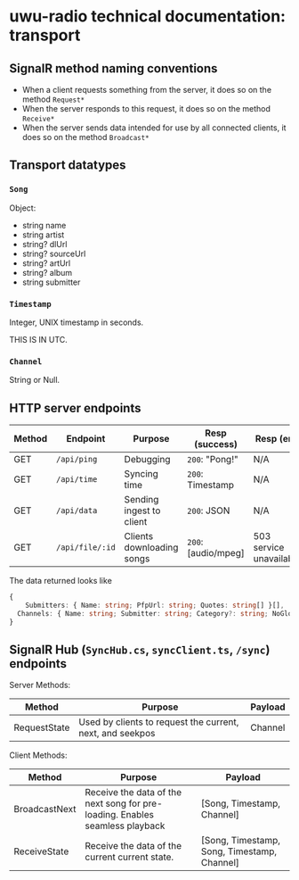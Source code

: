 # uwu-radio technical documentation: transport

## SignalR method naming conventions

- When a client requests something from the server, it does so on the method `Request*`
- When the server responds to this request, it does so on the method `Receive*`
- When the server sends data intended for use by all connected clients, it does so on the method `Broadcast*`

## Transport datatypes
### `Song`
Object:

- string name
- string artist
- string? dlUrl
- string? sourceUrl
- string? artUrl
- string? album
- string submitter

### `Timestamp`
Integer, UNIX timestamp in seconds.

THIS IS IN UTC.

### `Channel`
String or Null.

## HTTP server endpoints

| Method | Endpoint        | Purpose                   | Resp (success)      | Resp (err)              |
|--------|-----------------|---------------------------|---------------------|-------------------------|
| GET    | `/api/ping`     | Debugging                 | `200`: "Pong!"      | N/A                     |
| GET    | `/api/time`     | Syncing time              | `200`: Timestamp    | N/A                     |
| GET    | `/api/data`     | Sending ingest to client  | `200`: JSON         | N/A                     |
| GET    | `/api/file/:id` | Clients downloading songs | `200`: [audio/mpeg] | 503 service unavailable |

The data returned looks like
```ts
{
	Submitters: { Name: string; PfpUrl: string; Quotes: string[] }[],
  Channels: { Name: string; Submitter: string; Category?: string; NoGlobal?: boolean }[]
}
```

## SignalR Hub (`SyncHub.cs`, `syncClient.ts`, `/sync`) endpoints

Server Methods:

| Method       | Purpose                                                   | Payload |
|--------------|-----------------------------------------------------------|---------|
| RequestState | Used by clients to request the current, next, and seekpos | Channel |

Client Methods:

| Method        | Purpose                                                                      | Payload                                     |
|---------------|------------------------------------------------------------------------------|---------------------------------------------|
| BroadcastNext | Receive the data of the next song for pre-loading. Enables seamless playback | [Song, Timestamp, Channel]                  |
| ReceiveState  | Receive the data of the current current state.                               | [Song, Timestamp, Song, Timestamp, Channel] |

